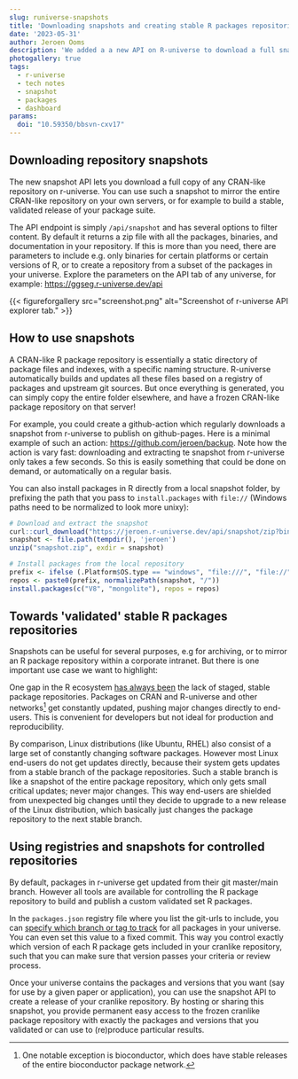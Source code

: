 ```yaml
---
slug: runiverse-snapshots
title: 'Downloading snapshots and creating stable R packages repositories using r-universe'
date: '2023-05-31'
author: Jeroen Ooms
description: 'We added a a new API on R-universe to download a full snapshot of any CRAN-like repo plus documentation, which you can use to mirror somewhere or just for backup.'
photogallery: true
tags:
  - r-universe
  - tech notes
  - snapshot
  - packages
  - dashboard
params:
  doi: "10.59350/bbsvn-cxv17"
---
```


## Downloading repository snapshots

The new snapshot API lets you download a full copy of any CRAN-like repository on r-universe. You can use such a snapshot to mirror the entire CRAN-like repository on your own servers, or for example to build a stable, validated release of your package suite.

The API endpoint is simply `/api/snapshot` and has several options to filter content. By default it returns a zip file with all the packages, binaries, and documentation in your repository. If this is more than you need, there are parameters to include e.g. only binaries for certain platforms or certain versions of R, or to create a repository from a subset of the packages in your universe. Explore the parameters on the API tab of any universe, for example: https://ggseg.r-universe.dev/api

{{< figureforgallery src="screenshot.png" alt="Screenshot of r-universe API explorer tab." >}}


## How to use snapshots

A CRAN-like R package repository is essentially a static directory of package files and indexes, with a specific naming structure. R-universe automatically builds and updates all these files based on a registry of packages and upstream git sources. But once everything is generated, you can simply copy the entire folder elsewhere, and have a frozen CRAN-like package repository on that server!

For example, you could create a github-action which regularly downloads a snapshot from r-universe to publish on github-pages. Here is a minimal example of such an action: https://github.com/jeroen/backup. Note how the action is vary fast: downloading and extracting te snapshot from r-universe only takes a few seconds. So this is easily something that could be done on demand, or automatically on a regular basis.

You can also install packages in R directly from a local snapshot folder, by prefixing the path that you pass to `install.packages` with `file://` (Windows paths need to be normalized to look more unixy):

```r
# Download and extract the snapshot
curl::curl_download("https://jeroen.r-universe.dev/api/snapshot/zip?binaries=4.3", "snapshot.zip")
snapshot <- file.path(tempdir(), 'jeroen')
unzip("snapshot.zip", exdir = snapshot)

# Install packages from the local repository
prefix <- ifelse (.Platform$OS.type == "windows", "file:///", "file://")
repos <- paste0(prefix, normalizePath(snapshot, "/"))
install.packages(c("V8", "mongolite"), repos = repos)
```

## Towards 'validated' stable R packages repositories

Snapshots can be useful for several purposes, e.g for archiving, or to mirror an R package repository within a corporate intranet. But there is one important use case we want to highlight:

One gap in the R ecosystem [has always been](https://journal.r-project.org/archive/2013-1/ooms.pdf) the lack of staged, stable package repositories. Packages on CRAN and R-universe and other networks[^1] get constantly updated, pushing major changes directly to end-users. This is convenient for developers but not ideal for production and reproducibility.

By comparison, Linux distributions (like Ubuntu, RHEL) also consist of a large set of constantly changing software packages. However most Linux end-users do not get updates directly, because their system gets updates from a stable branch of the package repositories. Such a stable branch is like a snapshot of the entire package repository, which only gets small critical updates; never major changes. This way end-users are shielded from unexpected big changes until they decide to upgrade to a new release of the Linux distribution, which basically just changes the package repository to the next stable branch.

## Using registries and snapshots for controlled repositories

By default, packages in r-universe get updated from their git master/main branch. However all tools are available for controlling the R package repository to build and publish a custom validated set R packages.

In the `packages.json` registry file where you list the git-urls to include, you can [specify which branch or tag to track](https://ropensci.org/blog/2021/06/22/setup-runiverse/#pro-tip-tracking-custom-branches-or-releases) for all packages in your universe. You can even set this value to a fixed commit. This way you control exactly which version of each R package gets included in your cranlike repository, such that you can make sure that version passes your criteria or review process.

Once your universe contains the packages and versions that you want (say for use by a given paper or application), you can use the snapshot API to create a release of your cranlike repository. By hosting or sharing this snapshot, you provide permanent easy access to the frozen cranlike package repository with exactly the packages and versions that you validated or can use to (re)produce particular results.


[^1]: One notable exception is bioconductor, which does have stable releases of the entire bioconductor package network.
